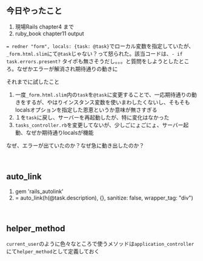 ## 今日やったこと

1. 現場Rails chapter4 まで
2. ruby_book chapter11 output

`= redner "form", locals: {task: @task}`でローカル変数を指定していたが、`_form.html.slim`にて`@task`じゃない？って怒られた。該当コードは、`- if task.errors.present?` タイポも無さそうだし。。。と質問をしようとしたところ。なぜかエラーが解消され期待通りの動きに

それまでに試したこと

1. 一度`_form.html.slim`内の`task`を`@task`に変更することで、一応期待通りの動きをするが、やはりインスタンス変数を使いまわしたくないし、そもそもlocalsオプションを指定した恩恵というか意味が無さすぎる
2. １を`task`に戻し、サーバーを再起動したが、特に変化はなかった
3. `tasks_controller.rb`を変更してないが、少しごにょごにょ、サーバー起動、なぜか期待通りlocalsが機能

なぜ、エラーが出ていたのか？なぜ急に動き出したのか？

<br>

## auto_link

1. gem 'rails_autolink'
2. = auto_link(h(@task.description), {}, sanitize: false, wrapper_tag: "div")

<br>

## helper_method

`current_user`のように色々なところで使うメソッドは`application_controller`にて`helper_method`として定義しておく

